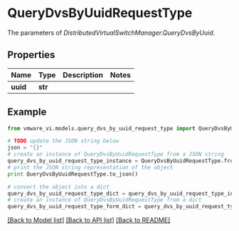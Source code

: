 # QueryDvsByUuidRequestType

The parameters of *DistributedVirtualSwitchManager.QueryDvsByUuid*. 

## Properties
Name | Type | Description | Notes
------------ | ------------- | ------------- | -------------
**uuid** | **str** |  | 

## Example

```python
from vmware_vi.models.query_dvs_by_uuid_request_type import QueryDvsByUuidRequestType

# TODO update the JSON string below
json = "{}"
# create an instance of QueryDvsByUuidRequestType from a JSON string
query_dvs_by_uuid_request_type_instance = QueryDvsByUuidRequestType.from_json(json)
# print the JSON string representation of the object
print QueryDvsByUuidRequestType.to_json()

# convert the object into a dict
query_dvs_by_uuid_request_type_dict = query_dvs_by_uuid_request_type_instance.to_dict()
# create an instance of QueryDvsByUuidRequestType from a dict
query_dvs_by_uuid_request_type_form_dict = query_dvs_by_uuid_request_type.from_dict(query_dvs_by_uuid_request_type_dict)
```
[[Back to Model list]](../README.md#documentation-for-models) [[Back to API list]](../README.md#documentation-for-api-endpoints) [[Back to README]](../README.md)


